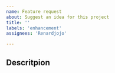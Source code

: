 ```yaml
---
name: Feature request
about: Suggest an idea for this project
title: ''
labels: 'enhancement'
assignees: 'Renardjojo'

---
```


## Descritpion
